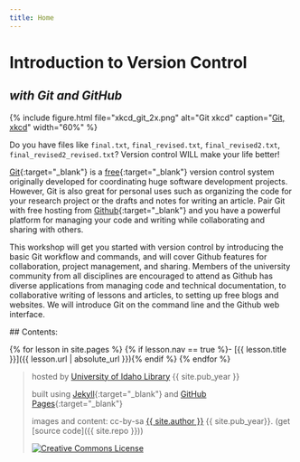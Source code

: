 ```yaml
---
title: Home
---
```


# Introduction to Version Control

## *with Git and GitHub*

{% include figure.html file="xkcd_git_2x.png" alt="Git xkcd" caption="<a href='https://xkcd.com/1597/' target='_blank'>Git, xkcd</a>" width="60%" %}

Do you have files like `final.txt`, `final_revised.txt`, `final_revised2.txt`, `final_revised2_revised.txt`?
Version control WILL make your life better! 

[Git](https://git-scm.com/){:target="_blank"} is a [free](https://www.gnu.org/philosophy/free-sw.en.html){:target="_blank"} version control system originally developed for coordinating huge software development projects. 
However, Git is also great for personal uses such as organizing the code for your research project or the drafts and notes for writing an article. 
Pair Git with free hosting from [Github](https://github.com/){:target="_blank"} and you have a powerful platform for managing your code and writing while collaborating and sharing with others. 

This workshop will get you started with version control by introducing the basic Git workflow and commands, and will cover Github features for collaboration, project management, and sharing. 
Members of the university community from all disciplines are encouraged to attend as Github has diverse applications from managing code and technical documentation, to collaborative writing of lessons and articles, to setting up free blogs and websites. 
We will introduce Git on the command line and the Github web interface.

<div class="toc" markdown="1">
## Contents:

{% for lesson in site.pages %}
{% if lesson.nav == true %}- [{{ lesson.title }}]({{ lesson.url | absolute_url }}){% endif %}
{% endfor %}
</div>

> hosted by [University of Idaho Library](http://www.lib.uidaho.edu/) {{ site.pub_year }}
>
> built using [Jekyll](https://jekyllrb.com/){:target="_blank"} and [GitHub Pages](https://pages.github.com/){:target="_blank"}
>
> images and content: cc-by-sa <a href="https://github.com/{{ site.github_username }}">{{ site.author }}</a> {{ site.pub_year}}. (get [source code]({{ site.repo }}))
>
> <a href="http://creativecommons.org/licenses/by-sa/4.0/" rel="license" target="_blank"><img style="border-width: 0;" src="https://i.creativecommons.org/l/by-sa/4.0/88x31.png" alt="Creative Commons License" /></a>
